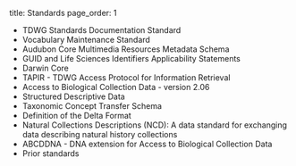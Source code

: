title: Standards
page_order: 1

* TDWG Standards Documentation Standard
* Vocabulary Maintenance Standard
* Audubon Core Multimedia Resources Metadata Schema
* GUID and Life Sciences Identifiers Applicability Statements
* Darwin Core
* TAPIR - TDWG Access Protocol for Information Retrieval
* Access to Biological Collection Data - version 2.06
* Structured Descriptive Data
* Taxonomic Concept Transfer Schema
* Definition of the Delta Format
* Natural Collections Descriptions (NCD): A data standard for exchanging data describing natural history collections
* ABCDDNA - DNA extension for Access to Biological Collection Data
* Prior standards
